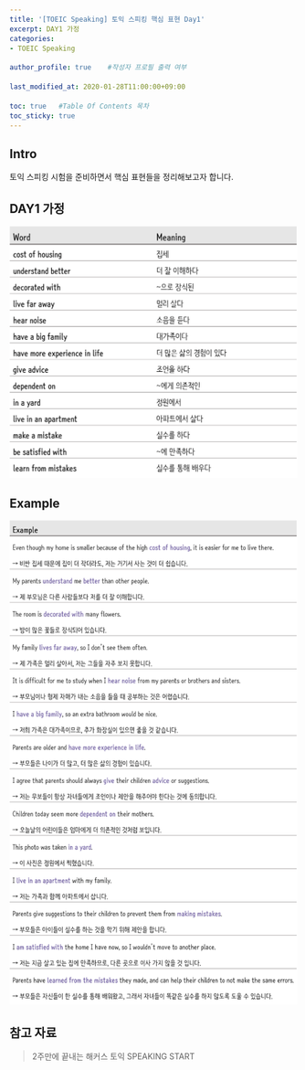 ```yaml
---
title: '[TOEIC Speaking] 토익 스피킹 핵심 표현 Day1' 
excerpt: DAY1 가정
categories:
- TOEIC Speaking

author_profile: true    #작성자 프로필 출력 여부

last_modified_at: 2020-01-28T11:00:00+09:00

toc: true   #Table Of Contents 목차 
toc_sticky: true
---
```


## Intro
토익 스피킹 시험을 준비하면서 핵심 표현들을 정리해보고자 합니다. 

## DAY1 가정
![28-1](/assets/img/28-1.png)


## Example
![28-2](/assets/img/28-2.png)

## 참고 자료
> 2주만에 끝내는 해커스 토익 SPEAKING START 
